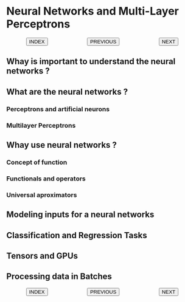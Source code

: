 # Neural Networks and Multi-Layer Perceptrons

<div style="display: flex; justify-content: space-around;">
    <a href="http://www.ejemplo1.com/">
        <button type="button">INDEX </button>
    </a>
    <a href="https://henryhodelin.github.io/Short_Resume_EN/">
        <button type="button">PREVIOUS</button>
    </a>
    <a href="http://www.ejemplo3.com/">
        <button type="button">NEXT</button>
    </a>
</div>



## Whay is important to understand the neural networks ?

## What are the neural networks ?

### Perceptrons and artificial neurons

### Multilayer Perceptrons

## Whay use neural networks ?

### Concept of function

### Functionals and operators


### Universal aproximators


## Modeling inputs for a neural networks 


## Classification and Regression Tasks

## Tensors and GPUs


## Processing data in Batches







<div style="display: flex; justify-content: space-around;">
    <a href="https://henryhodelin.github.io/LLM_Chronicles_Analysis/">
        <button type="button">INDEX </button>
    </a>
    <a href="http://www.ejemplo2.com/">
        <button type="button">PREVIOUS</button>
    </a>
    <a href="http://www.ejemplo3.com/">
        <button type="button">NEXT</button>
    </a>
</div>


